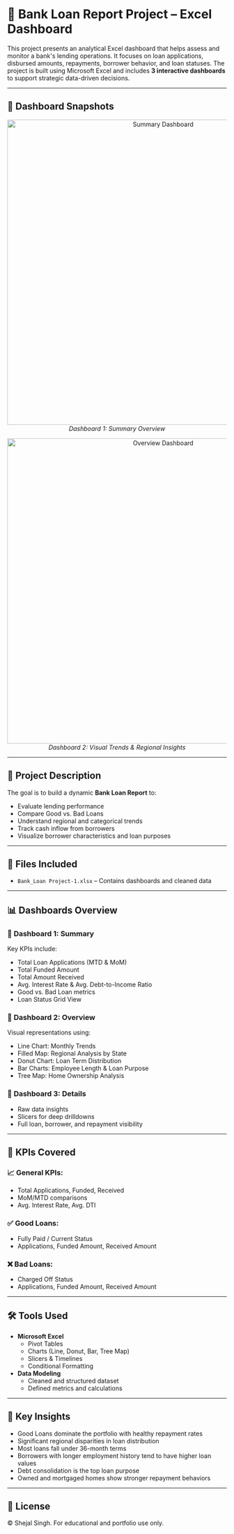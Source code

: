 # 🏦 Bank Loan Report Project – Excel Dashboard

This project presents an analytical Excel dashboard that helps assess and monitor a bank's lending operations. It focuses on loan applications, disbursed amounts, repayments, borrower behavior, and loan statuses. The project is built using Microsoft Excel and includes **3 interactive dashboards** to support strategic data-driven decisions.

---

## 📸 Dashboard Snapshots

<p align="center">
  <img src="./assets/bank_loan_dashboard1.jpg" width="700" alt="Summary Dashboard">
  <br><i>Dashboard 1: Summary Overview</i>
</p>

<p align="center">
  <img src="./assets/bank_loan_dashboard2.jpg" width="700" alt="Overview Dashboard">
  <br><i>Dashboard 2: Visual Trends & Regional Insights</i>
</p>

---

## 📝 Project Description

The goal is to build a dynamic **Bank Loan Report** to:

- Evaluate lending performance
- Compare Good vs. Bad Loans
- Understand regional and categorical trends
- Track cash inflow from borrowers
- Visualize borrower characteristics and loan purposes

---

## 📁 Files Included

- `Bank_Loan Project-1.xlsx` – Contains dashboards and cleaned data

---

## 📊 Dashboards Overview

### 📍 **Dashboard 1: Summary**
Key KPIs include:
- Total Loan Applications (MTD & MoM)
- Total Funded Amount
- Total Amount Received
- Avg. Interest Rate & Avg. Debt-to-Income Ratio
- Good vs. Bad Loan metrics
- Loan Status Grid View

### 📍 **Dashboard 2: Overview**
Visual representations using:
- Line Chart: Monthly Trends
- Filled Map: Regional Analysis by State
- Donut Chart: Loan Term Distribution
- Bar Charts: Employee Length & Loan Purpose
- Tree Map: Home Ownership Analysis

### 📍 **Dashboard 3: Details**
- Raw data insights
- Slicers for deep drilldowns
- Full loan, borrower, and repayment visibility

---

## 📌 KPIs Covered

### 📈 General KPIs:
- Total Applications, Funded, Received
- MoM/MTD comparisons
- Avg. Interest Rate, Avg. DTI

### ✅ Good Loans:
- Fully Paid / Current Status
- Applications, Funded Amount, Received Amount

### ❌ Bad Loans:
- Charged Off Status
- Applications, Funded Amount, Received Amount

---

## 🛠️ Tools Used

- **Microsoft Excel**
  - Pivot Tables
  - Charts (Line, Donut, Bar, Tree Map)
  - Slicers & Timelines
  - Conditional Formatting
- **Data Modeling**
  - Cleaned and structured dataset
  - Defined metrics and calculations

---

## 🎯 Key Insights

- Good Loans dominate the portfolio with healthy repayment rates
- Significant regional disparities in loan distribution
- Most loans fall under 36-month terms
- Borrowers with longer employment history tend to have higher loan values
- Debt consolidation is the top loan purpose
- Owned and mortgaged homes show stronger repayment behaviors

---

## 📝 License

© Shejal Singh. For educational and portfolio use only.
